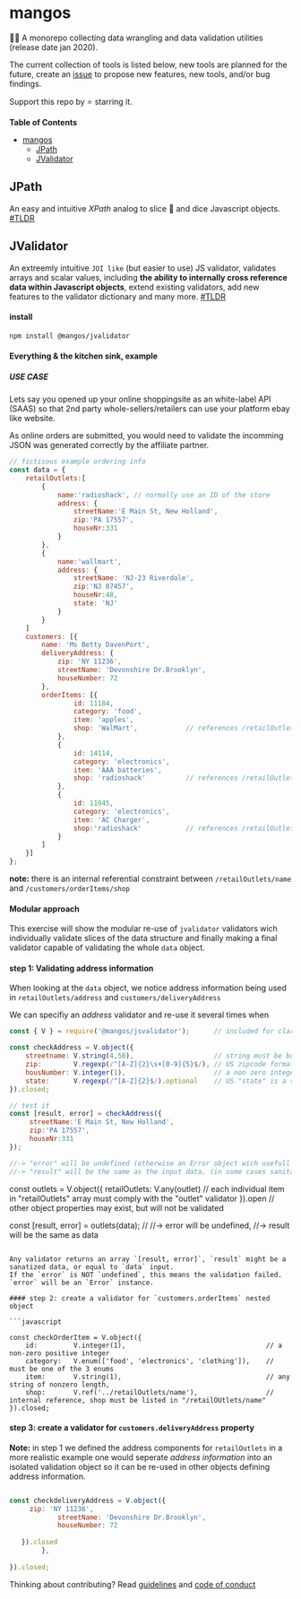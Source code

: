 # mangos

🥭🥭 A monorepo collecting data wrangling and data validation utilities (release date jan 2020).


The current collection of tools is listed below, new tools are planned for the future, create an [issue](issues) to propose new features, new tools, and/or bug findings.

Support this repo by ⭐ starring it.

**Table of Contents**
- [mangos](#mangos)
  - [JPath](#jpath)
  - [JValidator](#jvalidator)

## JPath

An easy and intuitive _XPath_ analog to slice 🔪 and dice Javascript objects. [#TLDR](packages/jpath/README.md)

## JValidator

An extreemly intuitive `JOI like` (but easier to use) JS validator, validates arrays and scalar values, including **the ability to internally cross reference data within Javascript objects**, extend existing validators, add new features to the validator dictionary and many more. [#TLDR](packages/validator/README.md)

#### install

```bash
npm install @mangos/jvalidator
```

#### Everything & the kitchen sink, example

##### USE CASE

Lets say you opened up your online shoppingsite as an white-label API (SAAS) so that 2nd party whole-sellers/retailers can use your platform
ebay like website.

As online orders are submitted, you would need to validate the incomming JSON was generated correctly by the affiliate partner.

```javascript
// fictisous example ordering info
const data = {
    retailOutlets:[
        {
            name:'radioshack', // normally use an ID of the store
            address: {
                streetName:'E Main St, New Holland',
                zip:'PA 17557',
                houseNr:331
            }
        },
        {
            name:'wallmart',
            address: {
                streetName: 'NJ-23 Riverdale',
                zip:'NJ 07457',
                houseNr:48,
                state: 'NJ'
            }
        }
    ]
    customers: [{
        name: 'Ms Betty DavenPort',
        deliveryAddress: {
            zip: 'NY 11236',
            streetName: 'Devonshire Dr.Brooklyn',
            houseNumber: 72
        },
        orderItems: [{
                id: 11184,
                category: 'food',
                item: 'apples',
                shop: 'WalMart',            // references /retailOutlets/name
            },
            {
                id: 14114,
                category: 'electronics',
                item: 'AAA batteries',
                shop: 'radioshack'          // references /retailOutlets/name
            },
            {
                id: 11945,
                category: 'electronics',
                item: 'AC Charger',
                shop:'radioshack'           // references /retailOutlets/name
            }
        ]
    }]
};

```

**note:** there is an internal referential constraint between `/retailOutlets/name` and `/customers/orderItems/shop`

#### Modular approach

This exercise will show the modular re-use of `jvalidator` validators wich individually validate slices of the data structure and finally making a final validator capable of validating the whole `data` object.

#### step 1: Validating address information

When looking at the `data` object, we notice address information being used in `retailOutlets/address` and `customers/deliveryAddress`

We can specifiy an _address_ validator and re-use it several times when

```javascript
const { V } = require('@mangos/jsvalidator');      // included for clarity do this only once

const checkAddress = V.object({
    streetname: V.string(4,50),                    // string must be between 4 and 50 characters in length
    zip:        V.regexp(/^[A-Z]{2}\s+[0-9]{5}$/), // US zipcode format, example "TN 12345"
    housNumber: V.integer(1),                      // a non zero integer,  ℕ/{0}
    state:      V.regexp(/^[A-Z]{2}$/).optional    // US "state" is a string of exactly length 2, the state property is an optional property
}).closed;

// test it 
const [result, error] = checkAddress({
     streetName:'E Main St, New Holland',
     zip:'PA 17557',
     houseNr:331
});

//-> "error" will be undefined (otherwise an Error object wich usefull information)
//-> "result" will be the same as the input data, (in some cases sanitation could have taken place)  
```


const outlets = V.object({
    retailOutlets: V.any(outlet)    // each individual item in "retailOutlets" array must comply with the "outlet" validator 
}).open                             // other object properties may exist, but will not be validated


const [result, error] = outlets(data); //
//-> error will be undefined,
//-> result will be the same as data
```

Any validator returns an array `[result, error]`, `result` might be a sanatized data, or equal to `data` input.
If the `error` is NOT `undefined`, this means the validation failed. `error` will be an `Error` instance.

#### step 2: create a validator for `customers.orderItems` nested object

```javascript

const checkOrderItem = V.object({
    id:         V.integer(1),                                   // a non-zero positive integer
    category:   V.enum(['food', 'electronics', 'clothing']),    // must be one of the 3 enums
    item:       V.string(1),                                    // any string of nonzero length,
    shop:       V.ref('../retailOutlets/name'),                 // internal reference, shop must be listed in "/retailOUtlets/name"
}).closed;

```

#### step 3: create a validator for `customers.deliveryAddress` property

**Note:** in step 1 we defined the address components for `retailOutlets` in a more realistic example one would seperate
_address information_ into an isolated validation object so it can be re-used in other objects defining address information.

```javascript

const checkdeliveryAddress = V.object({
     zip: 'NY 11236',
            streetName: 'Devonshire Dr.Brooklyn',
            houseNumber: 72
      
   }).closed
        },
        
}).closed;

```





Thinking about contributing? Read [guidelines](CODE_OF_CONDUCT.md) and [code of conduct](CONTIBUTING_GUIDELINES.md)

[issues]: https://github.com/R-js/mangos/issues
